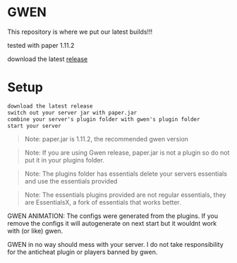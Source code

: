 # GWEN
This repository is where we put our latest builds!!!

tested with paper 1.11.2

download the latest [release](https://github.com/josephworks/Gwen-Remade/releases)

# Setup

```txt
download the latest release
switch out your server jar with paper.jar
combine your server's plugin folder with gwen's plugin folder
start your server
```

> Note: paper.jar is 1.11.2, the recommended gwen version

> Note: If you are using Gwen release, paper.jar is not a plugin so do not put it in your plugins folder.

> Note: The plugins folder has essentials delete your servers essentials and use the essentials provided

> Note: The essentials plugins provided are not regular essentials, they are EssentialsX, a fork of essentials that works better.

GWEN ANIMATION:
The configs were generated from the plugins.
If you remove the configs it will autogenerate on next start but it wouldnt work with (or like) gwen.

GWEN in no way should mess with your server. I do not take responsibility for the anticheat plugin or players banned by gwen.
